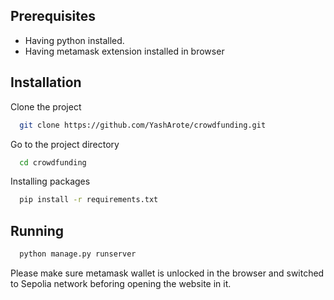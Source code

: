 
## Prerequisites

* Having python installed.
* Having metamask extension installed in browser 

## Installation

Clone the project

```bash
  git clone https://github.com/YashArote/crowdfunding.git
```

Go to the project directory

```bash
  cd crowdfunding
```
Installing packages

```bash
  pip install -r requirements.txt

```

## Running

```bash
  python manage.py runserver
```

Please make sure metamask wallet is unlocked in the browser and switched to Sepolia network beforing opening the website in it.





